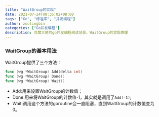 ```yaml
---
title: "WaitGroup的实现"
date: 2021-07-24T00:36:02+08:00
tags: ["Go", "标准库", "并发编程"]
author: zoulingbin
categories: ["Go并发编程"]
description: 鸟窝大佬的go并发编程阅读记录，WaitGroup的实现原理
---
```


### WaitGroup的基本用法
WaitGroup提供了三个方法：
```go
func (wg *WaitGroup) Add(delta int)
func (wg *WaitGroup) Done()
func (wg *WaitGroup) Wait()
```
- Add:用来设置WaitGroup的计数值；
- Done:用来将WaitGroup的计数值-1，其实就是调用了`Add(-1)`;
- Wait:调用这个方法的goroutine会一直阻塞，直到WaitGroup的计数值变为0。

